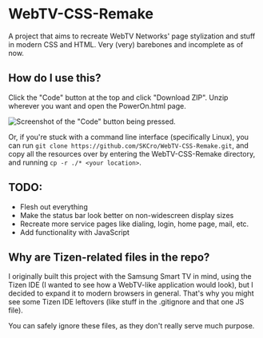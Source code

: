 # WebTV-CSS-Remake
 A project that aims to recreate WebTV Networks' page stylization and stuff in modern CSS and HTML.
 Very (very) barebones and incomplete as of now.

## How do I use this?
 Click the "Code" button at the top and click "Download ZIP". Unzip wherever you want and open the PowerOn.html page.
 
![Screenshot of the "Code" button being pressed.](https://i.imgur.com/ObYTKH3.png)

 Or, if you're stuck with a command line interface (specifically Linux), you can run ``git clone https://github.com/SKCro/WebTV-CSS-Remake.git``, and copy all the resources over by entering the WebTV-CSS-Remake directory, and running ``cp -r ./* <your location>``.
## TODO:
- Flesh out everything
- Make the status bar look better on non-widescreen display sizes
- Recreate more service pages like dialing, login, home page, mail, etc.
- Add functionality with JavaScript

## Why are Tizen-related files in the repo?
 I originally built this project with the Samsung Smart TV in mind, using the Tizen IDE (I wanted to see how a WebTV-like application would look), but I decided to expand it to modern browsers in general. That's why you might see some Tizen IDE leftovers (like stuff in the .gitignore and that one JS file).
 
 You can safely ignore these files, as they don't really serve much purpose.
